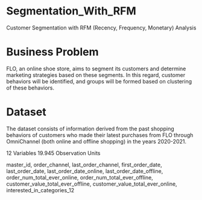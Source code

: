 # Segmentation_With_RFM
Customer Segmentation with RFM (Recency, Frequency, Monetary) Analysis

# Business Problem
FLO, an online shoe store, aims to segment its customers and determine marketing strategies
based on these segments. In this regard, customer behaviors will be identified, and groups
will be formed based on clustering of these behaviors.

# Dataset
The dataset consists of information derived from the past shopping behaviors of customers
who made their latest purchases from FLO through OmniChannel (both online and offline shopping)
in the years 2020-2021.

12 Variables 19.945 Observation Units 

master_id, order_channel, last_order_channel, first_order_date, last_order_date, last_order_date_online, last_order_date_offline, order_num_total_ever_online, order_num_total_ever_offline, customer_value_total_ever_offline, customer_value_total_ever_online, interested_in_categories_12
